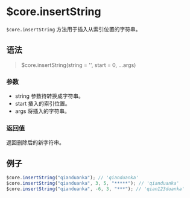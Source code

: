# $core.insertString

`$core.insertString` 方法用于插入从索引位置的字符串。

## 语法

> $core.insertString(string = '', start = 0, ...args)

### 参数

- string 参数待转换成字符串。
- start 插入的索引位置。
- args 将插入的字符串。

### 返回值

返回删除后的新字符串。

## 例子

```javascript
$core.insertString("qianduanka"); // 'qianduanka'
$core.insertString("qianduanka", 3, 5, "*****"); // 'qianduanka'
$core.insertString("qianduanka", -6, 3, "***"); // 'qian123duanka'
```
